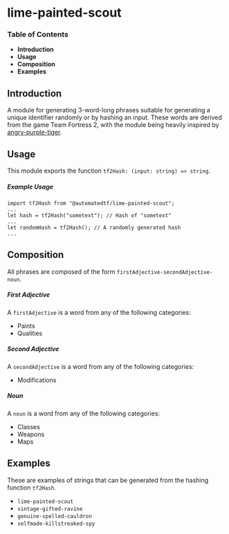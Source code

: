 # lime-painted-scout

### **Table of Contents**
- **Introduction**
- **Usage**
- **Composition**
- **Examples**

## Introduction

A module for generating 3-word-long phrases suitable for generating a unique identifier randomly or by hashing an input. These words are derived from the game Team Fortress 2, with the module being heavily inspired by [angry-purple-tiger](https://github.com/helium/angry-purple-tiger).

## Usage
This module exports the function `tf2Hash: (input: string) => string`.

##### Example Usage
```
import tf2Hash from "@automatedtf/lime-painted-scout";
...
let hash = tf2Hash("sometext"); // Hash of "sometext"
...
let randomHash = tf2Hash(); // A randomly generated hash
...
```

## Composition
All phrases are composed of the form `firstAdjective-secondAdjective-noun`.

##### First Adjective
A `firstAdjective` is a word from any of the following categories:
- Paints
- Qualities

##### Second Adjective
A `secondAdjective` is a word from any of the following categories:
- Modifications

##### Noun
A `noun` is a word from any of the following categories:
- Classes
- Weapons
- Maps

## Examples
These are examples of strings that can be generated from the hashing function `tf2Hash`.
- `lime-painted-scout`
- `vintage-gifted-ravine`
- `genuine-spelled-cauldron`
- `selfmade-killstreaked-spy`